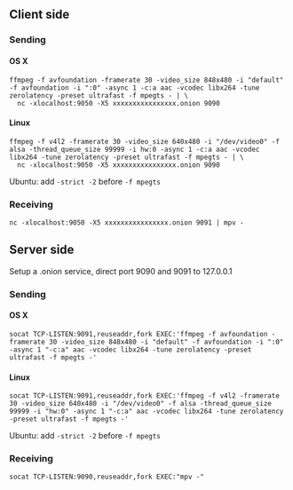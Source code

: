 ## Client side

### Sending

#### OS X

```
ffmpeg -f avfoundation -framerate 30 -video_size 848x480 -i "default" -f avfoundation -i ":0" -async 1 -c:a aac -vcodec libx264 -tune zerolatency -preset ultrafast -f mpegts - | \
  nc -xlocalhost:9050 -X5 xxxxxxxxxxxxxxxx.onion 9090
```

#### Linux

```
ffmpeg -f v4l2 -framerate 30 -video_size 640x480 -i "/dev/video0" -f alsa -thread_queue_size 99999 -i hw:0 -async 1 -c:a aac -vcodec libx264 -tune zerolatency -preset ultrafast -f mpegts - | \
  nc -xlocalhost:9050 -X5 xxxxxxxxxxxxxxxx.onion 9090
```

Ubuntu: add `-strict -2` before `-f mpegts`

### Receiving

```
nc -xlocalhost:9050 -X5 xxxxxxxxxxxxxxxx.onion 9091 | mpv -
```

## Server side

Setup a .onion service, direct port 9090 and 9091 to 127.0.0.1

### Sending

#### OS X

```
socat TCP-LISTEN:9091,reuseaddr,fork EXEC:'ffmpeg -f avfoundation -framerate 30 -video_size 848x480 -i "default" -f avfoundation -i ":0" -async 1 "-c:a" aac -vcodec libx264 -tune zerolatency -preset ultrafast -f mpegts -'
```

#### Linux

```
socat TCP-LISTEN:9091,reuseaddr,fork EXEC:'ffmpeg -f v4l2 -framerate 30 -video_size 640x480 -i "/dev/video0" -f alsa -thread_queue_size 99999 -i "hw:0" -async 1 "-c:a" aac -vcodec libx264 -tune zerolatency -preset ultrafast -f mpegts -'
```

Ubuntu: add `-strict -2` before `-f mpegts`

### Receiving

```
socat TCP-LISTEN:9090,reuseaddr,fork EXEC:"mpv -"
```
